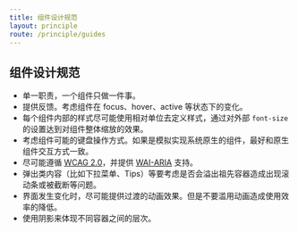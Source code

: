 ```yaml
---
title: 组件设计规范
layout: principle
route: /principle/guides
---
```


## 组件设计规范

- 单一职责，一个组件只做一件事。
- 提供反馈。考虑组件在 focus、hover、active 等状态下的变化。
- 每个组件内部的样式尽可能使用相对单位去定义样式，通过对外部 `font-size` 的设置达到对组件整体缩放的效果。
- 考虑组件可能的键盘操作方式。如果是模拟实现系统原生的组件，最好和原生组件交互方式一致。
- 尽可能遵循 [WCAG 2.0](https://www.w3.org/TR/WCAG20/)，并提供 [WAI-ARIA](https://www.w3.org/TR/wai-aria-1.1/) 支持。
- 弹出类内容（比如下拉菜单、Tips）等要考虑是否会溢出祖先容器造成出现滚动条或被截断等问题。
- 界面发生变化时，尽可能提供过渡的动画效果。但是不要滥用动画造成使用效率的降低。
- 使用阴影来体现不同容器之间的层次。


